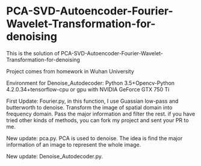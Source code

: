 # PCA-SVD-Autoencoder-Fourier-Wavelet-Transformation-for-denoising
This is the solution of PCA-SVD-Autoencoder-Fourier-Wavelet-Transformation-for-denoising

Project comes from homework in Wuhan University

Environment for Denoise_Autodecoder: Python 3.5+Opencv-Python 4.2.0.34+tensorflow-cpu or gpu with NVIDIA GeForce GTX 750 Ti

First Update:
Fourier.py, in this function, I use Guassian low-pass and butterworth to denoise.
Transform the image of spatial domain into frequency domain. Pass the major information and filter the rest. 
if you have tried other kinds of methods, you can fork my project and sent your PR to me.

New update:
pca.py. PCA is used to denoise. The idea is find the major information of an image to represent the whole image. 

New update:
Denoise_Autodecoder.py. 
